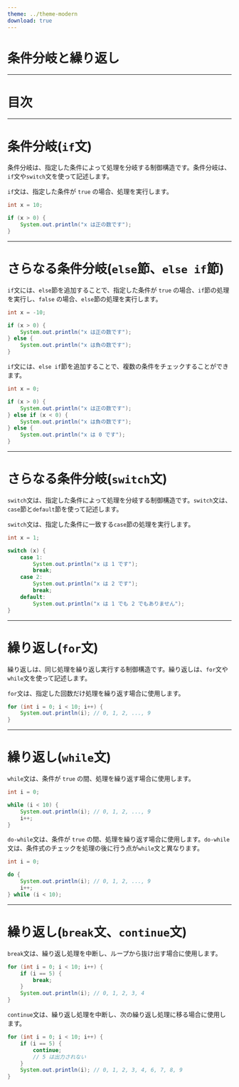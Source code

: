 ```yaml
---
theme: ../theme-modern
download: true
---
```


# 条件分岐と繰り返し

---

# 目次

<Toc maxDepth="1"></Toc>

---

# 条件分岐(`if`文)

条件分岐は、指定した条件によって処理を分岐する制御構造です。条件分岐は、`if`文や`switch`文を使って記述します。

`if`文は、指定した条件が `true` の場合、処理を実行します。

```java
int x = 10;

if (x > 0) {
    System.out.println("x は正の数です");
}
```

---

# さらなる条件分岐(`else`節、`else if`節)

`if`文には、`else`節を追加することで、指定した条件が `true` の場合、`if`節の処理を実行し、`false` の場合、`else`節の処理を実行します。

```java
int x = -10;

if (x > 0) {
    System.out.println("x は正の数です");
} else {
    System.out.println("x は負の数です");
}
```

`if`文には、`else if`節を追加することで、複数の条件をチェックすることができます。

```java
int x = 0;

if (x > 0) {
    System.out.println("x は正の数です");
} else if (x < 0) {
    System.out.println("x は負の数です");
} else {
    System.out.println("x は 0 です");
}
```

---

# さらなる条件分岐(`switch`文)

`switch`文は、指定した条件によって処理を分岐する制御構造です。`switch`文は、`case`節と`default`節を使って記述します。

`switch`文は、指定した条件に一致する`case`節の処理を実行します。

```java
int x = 1;

switch (x) {
    case 1:
        System.out.println("x は 1 です");
        break;
    case 2:
        System.out.println("x は 2 です");
        break;
    default:
        System.out.println("x は 1 でも 2 でもありません");
}
```

---

# 繰り返し(`for`文)

繰り返しは、同じ処理を繰り返し実行する制御構造です。繰り返しは、`for`文や`while`文を使って記述します。

`for`文は、指定した回数だけ処理を繰り返す場合に使用します。

```java
for (int i = 0; i < 10; i++) {
    System.out.println(i); // 0, 1, 2, ..., 9
}
```

---

# 繰り返し(`while`文)

`while`文は、条件が `true` の間、処理を繰り返す場合に使用します。

```java
int i = 0;

while (i < 10) {
    System.out.println(i); // 0, 1, 2, ..., 9
    i++;
}
```

`do-while`文は、条件が `true` の間、処理を繰り返す場合に使用します。`do-while`文は、条件式のチェックを処理の後に行う点が`while`文と異なります。

```java
int i = 0;

do {
    System.out.println(i); // 0, 1, 2, ..., 9
    i++;
} while (i < 10);
```

---

# 繰り返し(`break`文、`continue`文)

`break`文は、繰り返し処理を中断し、ループから抜け出す場合に使用します。

```java
for (int i = 0; i < 10; i++) {
    if (i == 5) {
        break;
    }
    System.out.println(i); // 0, 1, 2, 3, 4
}
```

`continue`文は、繰り返し処理を中断し、次の繰り返し処理に移る場合に使用します。

```java
for (int i = 0; i < 10; i++) {
    if (i == 5) {
        continue;
        // 5 は出力されない
    }
    System.out.println(i); // 0, 1, 2, 3, 4, 6, 7, 8, 9 
}
```

